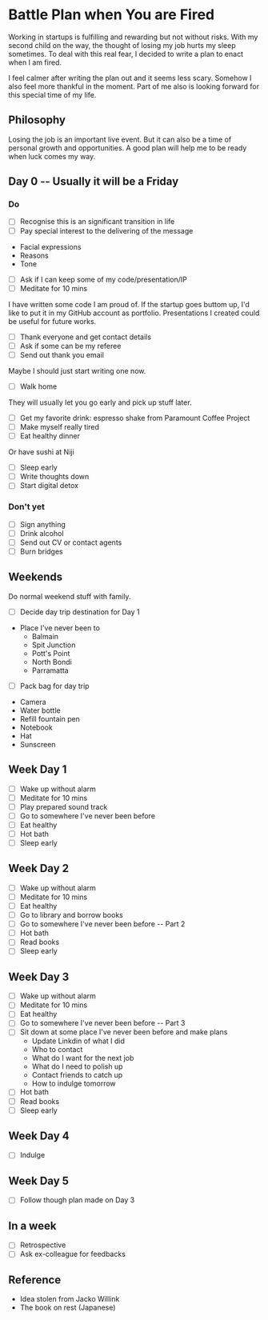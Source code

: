 # Battle Plan when You are Fired

Working in startups is fulfilling and rewarding but not without risks.
With my second child on the way, the thought of losing my job hurts my
sleep sometimes. To deal with this real fear, I decided to write a
plan to enact when I am fired.

I feel calmer after writing the plan out and it seems less scary.
Somehow I also feel more thankful in the moment. Part of me also is
looking forward for this special time of my life.

## Philosophy

Losing the job is an important live event. But it can also be a time
of personal growth and opportunities. A good plan will help me to be
ready when luck comes my way.

## Day 0 -- Usually it will be a Friday
### Do
- [ ] Recognise this is an significant transition in life
- [ ] Pay special interest to the delivering of the message
 * Facial expressions
 * Reasons
 * Tone
- [ ] Ask if I can keep some of my code/presentation/IP
- [ ] Meditate for 10 mins

I have written some code I am proud of. If the startup goes buttom up,
I'd like to put it in my GitHub account as portfolio.
Presentations I created could be useful for future works.

- [ ] Thank everyone and get contact details
- [ ] Ask if some can be my referee
- [ ] Send out thank you email

Maybe I should just start writing one now.

- [ ] Walk home

They will usually let you go early and pick up stuff later.

- [ ] Get my favorite drink: espresso shake from Paramount Coffee
      Project
- [ ] Make myself really tired
- [ ] Eat healthy dinner

Or have sushi at Niji

- [ ] Sleep early
- [ ] Write thoughts down
- [ ] Start digital detox

### Don't yet
- [ ] Sign anything
- [ ] Drink alcohol
- [ ] Send out CV or contact agents
- [ ] Burn bridges

## Weekends
Do normal weekend stuff with family.

- [ ] Decide day trip destination for Day 1
 * Place I've never been to
   * Balmain
   * Spit Junction
   * Pott's Point
   * North Bondi
   * Parramatta
- [ ] Pack bag for day trip
 * Camera
 * Water bottle
 * Refill fountain pen
 * Notebook
 * Hat
 * Sunscreen

## Week Day 1
- [ ] Wake up without alarm
- [ ] Meditate for 10 mins
- [ ] Play prepared sound track
- [ ] Go to somewhere I've never been before
- [ ] Eat healthy
- [ ] Hot bath
- [ ] Sleep early

## Week Day 2
- [ ] Wake up without alarm
- [ ] Meditate for 10 mins
- [ ] Eat healthy
- [ ] Go to library and borrow books
- [ ] Go to somewhere I've never been before -- Part 2
- [ ] Hot bath
- [ ] Read books
- [ ] Sleep early

## Week Day 3
- [ ] Wake up without alarm
- [ ] Meditate for 10 mins
- [ ] Eat healthy
- [ ] Go to somewhere I've never been before -- Part 3
- [ ] Sit down at some place I've never been before and make plans
  * Update Linkdin of what I did
  * Who to contact
  * What do I want for the next job
  * What do I need to polish up
  * Contact friends to catch up
  * How to indulge tomorrow
- [ ] Hot bath
- [ ] Read books
- [ ] Sleep early

## Week Day 4
- [ ] Indulge

## Week Day 5
- [ ] Follow though plan made on Day 3

## In a week
- [ ] Retrospective
- [ ] Ask ex-colleague for feedbacks

## Reference
* Idea stolen from Jacko Willink
* The book on rest (Japanese)
